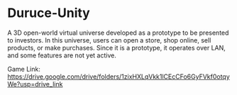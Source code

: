 # Duruce-Unity
A 3D open-world virtual universe developed as a prototype to be presented to investors. In this universe, users can open a store, shop online, sell products, or make purchases. Since it is a prototype, it operates over LAN, and some features are not yet active.

Game Link: https://drive.google.com/drive/folders/1zixHXLqVkk1lCEcCFo6GyFVkf0otqyWe?usp=drive_link
